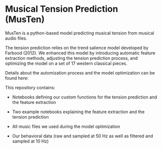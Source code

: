 # Musical Tension Prediction (MusTen)

MusTen is a python-based model predicting musical tension from musical audio files. 

The tension prediction relies on the trend salience model developed by Farbood (2012). We enhanced this model by introducing automatic feature extraction methods, adjusting the tension prediction process, and optimizing the model on a set of 17 western classical pieces. 

Details about the automization process and the model optimization can be found here: 

This repository contains: 
- Notebooks defining our custom functions for the tension prediction and the feature extraction 
- Two example notebooks explaining the feature extraction and the tension prediction 

- All music files we used during the model optimization 
- Our behavioral data (raw and sampled at 50 Hz as well as filtered and sampled at 10 Hz) 

